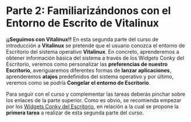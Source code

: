 # Parte 2: Familiarizándonos con el Entorno de Escrito de Vitalinux

**¡¡Seguimos con Vitalinux!!** En esta segunda parte del curso de introducción a **Vitalinux** se pretende que el usuario conozca el entorno de Escritorio del sistema operativo **Vitalinux**.  En concreto, aprenderemos a obtener información básica del sistema a través de los Widgets Conky del Escritorio, veremos como personalizar las **preferencias de nuestro Escritorio**, averiguaremos diferentes formas de **lanzar aplicaciones**, aprenderemos **atajos** predefinidos del sistema operativo y por último, veremos como se podría **Congelar el entorno de Escritorio**.


Para seguir con el curso y complementar las tareas deberás pinchar sobre los enlaces de la parte superior.  Como es obvio, se recomienda empezar por los [Widgets Conky del Escritorio](widgets_del_escritorio.md), en relación a la cual se propone la **primera tarea** a realizar de esta segunda parte del curso.

